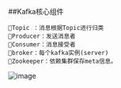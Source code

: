 ##Kafka核心组件 

    Topic ：消息根据Topic进行归类
    Producer：发送消息者
    Consumer：消息接受者
    broker：每个kafka实例(server)
    Zookeeper：依赖集群保存meta信息。

![image](https://github.com/tang-engineer/Bigdata-learn/blob/master/Kafka/images/Kafka%E6%9E%B6%E6%9E%84.png)
